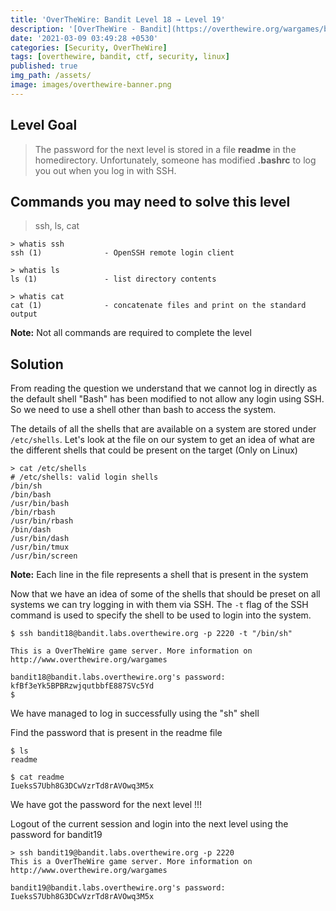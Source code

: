 ```yaml
---
title: 'OverTheWire: Bandit Level 18 → Level 19'
description: '[OverTheWire - Bandit](https://overthewire.org/wargames/bandit/bandit19.html)'
date: '2021-03-09 03:49:28 +0530'
categories: [Security, OverTheWire]
tags: [overthewire, bandit, ctf, security, linux]
published: true
img_path: /assets/
image: images/overthewire-banner.png
---
```


## Level Goal

> The password for the next level is stored in a file **readme** in the homedirectory. Unfortunately, someone has modified **.bashrc** to log you out when you log in with SSH.

## Commands you may need to solve this level

> ssh, ls, cat

```
> whatis ssh  
ssh (1)              - OpenSSH remote login client

> whatis ls  
ls (1)               - list directory contents

> whatis cat  
cat (1)              - concatenate files and print on the standard output
```

**Note:** Not all commands are required to complete the level

## Solution

From reading the question we understand that we cannot log in directly as the default shell "Bash" has been modified to not allow any login using SSH. So we need to use a shell other than bash to access the system.

The details of all the shells that are available on a system are stored under `/etc/shells`. Let's look at the file on our system to get an idea of what are the different shells that could be present on the target (Only on Linux)

```
> cat /etc/shells  
# /etc/shells: valid login shells  
/bin/sh  
/bin/bash  
/usr/bin/bash  
/bin/rbash  
/usr/bin/rbash  
/bin/dash  
/usr/bin/dash  
/usr/bin/tmux  
/usr/bin/screen
```

**Note:** Each line in the file represents a shell that is present in the system

Now that we have an idea of some of the shells that should be preset on all systems we can try logging in with them via SSH. The `-t` flag of the SSH command is used to specify the shell to be used to login into the system.

```
$ ssh bandit18@bandit.labs.overthewire.org -p 2220 -t "/bin/sh"

This is a OverTheWire game server. More information on http://www.overthewire.org/wargames

bandit18@bandit.labs.overthewire.org's password: kfBf3eYk5BPBRzwjqutbbfE887SVc5Yd
$
```

We have managed to log in successfully using the "sh" shell

Find the password that is present in the readme file

```
$ ls  
readme

$ cat readme  
IueksS7Ubh8G3DCwVzrTd8rAVOwq3M5x
```

We have got the password for the next level !!!

Logout of the current session and login into the next level using the password for bandit19

```
> ssh bandit19@bandit.labs.overthewire.org -p 2220
This is a OverTheWire game server. More information on http://www.overthewire.org/wargames

bandit19@bandit.labs.overthewire.org's password: IueksS7Ubh8G3DCwVzrTd8rAVOwq3M5x
```